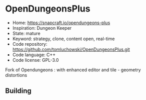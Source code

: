 # OpenDungeonsPlus

- Home: https://snapcraft.io/opendungeons-plus
- Inspiration: Dungeon Keeper
- State: mature
- Keyword: strategy, clone, content open, real-time
- Code repository: https://github.com/tomluchowski/OpenDungeonsPlus.git
- Code language: C++
- Code license: GPL-3.0

Fork of Opendungeons : with enhanced editor and tile - geometry distortions

## Building
